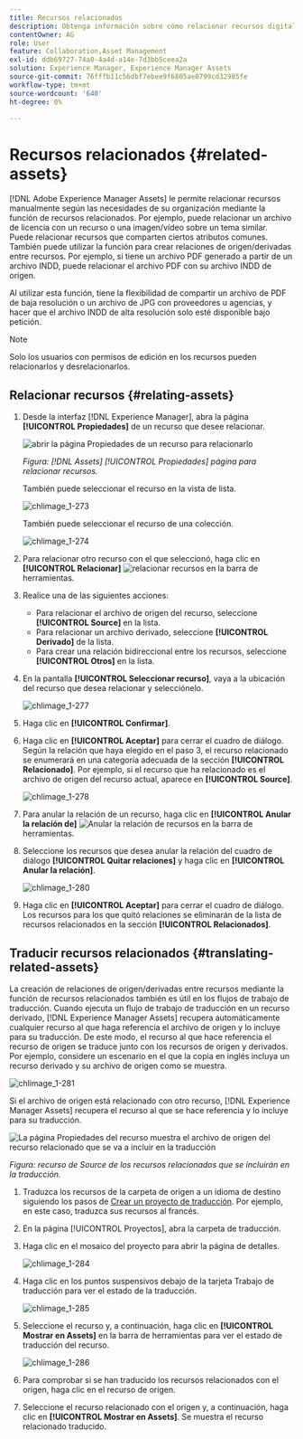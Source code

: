 ```yaml
---
title: Recursos relacionados
description: Obtenga información sobre cómo relacionar recursos digitales que comparten algunos atributos comunes. Cree también relaciones derivadas del origen entre recursos digitales.
contentOwner: AG
role: User
feature: Collaboration,Asset Management
exl-id: ddb69727-74a0-4a4d-a14e-7d3bb5ceea2a
solution: Experience Manager, Experience Manager Assets
source-git-commit: 76fffb11c56dbf7ebee9f6805ae0799cd32985fe
workflow-type: tm+mt
source-wordcount: '640'
ht-degree: 0%

---
```


# Recursos relacionados {#related-assets}

[!DNL Adobe Experience Manager Assets] le permite relacionar recursos manualmente según las necesidades de su organización mediante la función de recursos relacionados. Por ejemplo, puede relacionar un archivo de licencia con un recurso o una imagen/vídeo sobre un tema similar. Puede relacionar recursos que comparten ciertos atributos comunes. También puede utilizar la función para crear relaciones de origen/derivadas entre recursos. Por ejemplo, si tiene un archivo PDF generado a partir de un archivo INDD, puede relacionar el archivo PDF con su archivo INDD de origen.

Al utilizar esta función, tiene la flexibilidad de compartir un archivo de PDF de baja resolución o un archivo de JPG con proveedores u agencias, y hacer que el archivo INDD de alta resolución solo esté disponible bajo petición.

>[!NOTE]
>
>Solo los usuarios con permisos de edición en los recursos pueden relacionarlos y desrelacionarlos.

## Relacionar recursos {#relating-assets}

1. Desde la interfaz [!DNL Experience Manager], abra la página **[!UICONTROL Propiedades]** de un recurso que desee relacionar.

   ![abrir la página Propiedades de un recurso para relacionarlo](assets/asset-properties-relate-assets.png)

   *Figura: [!DNL Assets] [!UICONTROL Propiedades] página para relacionar recursos.*

   También puede seleccionar el recurso en la vista de lista.

   ![chlimage_1-273](assets/chlimage_1-273.png)

   También puede seleccionar el recurso de una colección.

   ![chlimage_1-274](assets/chlimage_1-274.png)

1. Para relacionar otro recurso con el que seleccionó, haga clic en **[!UICONTROL Relacionar]** ![relacionar recursos](assets/do-not-localize/link-relate.png) en la barra de herramientas.
1. Realice una de las siguientes acciones:

   * Para relacionar el archivo de origen del recurso, seleccione **[!UICONTROL Source]** en la lista.
   * Para relacionar un archivo derivado, seleccione **[!UICONTROL Derivado]** de la lista.
   * Para crear una relación bidireccional entre los recursos, seleccione **[!UICONTROL Otros]** en la lista.

1. En la pantalla **[!UICONTROL Seleccionar recurso]**, vaya a la ubicación del recurso que desea relacionar y selecciónelo.

   ![chlimage_1-277](assets/chlimage_1-277.png)

1. Haga clic en **[!UICONTROL Confirmar]**.
1. Haga clic en **[!UICONTROL Aceptar]** para cerrar el cuadro de diálogo. Según la relación que haya elegido en el paso 3, el recurso relacionado se enumerará en una categoría adecuada de la sección **[!UICONTROL Relacionado]**. Por ejemplo, si el recurso que ha relacionado es el archivo de origen del recurso actual, aparece en **[!UICONTROL Source]**.

   ![chlimage_1-278](assets/chlimage_1-278.png)

1. Para anular la relación de un recurso, haga clic en **[!UICONTROL Anular la relación de]** ![Anular la relación de recursos](assets/do-not-localize/link-unrelate-icon.png) en la barra de herramientas.

1. Seleccione los recursos que desea anular la relación del cuadro de diálogo **[!UICONTROL Quitar relaciones]** y haga clic en **[!UICONTROL Anular la relación]**.

   ![chlimage_1-280](assets/chlimage_1-280.png)

1. Haga clic en **[!UICONTROL Aceptar]** para cerrar el cuadro de diálogo. Los recursos para los que quitó relaciones se eliminarán de la lista de recursos relacionados en la sección **[!UICONTROL Relacionados]**.

## Traducir recursos relacionados {#translating-related-assets}

La creación de relaciones de origen/derivadas entre recursos mediante la función de recursos relacionados también es útil en los flujos de trabajo de traducción. Cuando ejecuta un flujo de trabajo de traducción en un recurso derivado, [!DNL Experience Manager Assets] recupera automáticamente cualquier recurso al que haga referencia el archivo de origen y lo incluye para su traducción. De este modo, el recurso al que hace referencia el recurso de origen se traduce junto con los recursos de origen y derivados. Por ejemplo, considere un escenario en el que la copia en inglés incluya un recurso derivado y su archivo de origen como se muestra.

![chlimage_1-281](assets/chlimage_1-281.png)

Si el archivo de origen está relacionado con otro recurso, [!DNL Experience Manager Assets] recupera el recurso al que se hace referencia y lo incluye para su traducción.

![La página Propiedades del recurso muestra el archivo de origen del recurso relacionado que se va a incluir en la traducción](assets/asset-properties-source-asset.png)

*Figura: recurso de Source de los recursos relacionados que se incluirán en la traducción.*

1. Traduzca los recursos de la carpeta de origen a un idioma de destino siguiendo los pasos de [Crear un proyecto de traducción](translation-projects.md#create-a-new-translation-project). Por ejemplo, en este caso, traduzca sus recursos al francés.

1. En la página [!UICONTROL Proyectos], abra la carpeta de traducción.

1. Haga clic en el mosaico del proyecto para abrir la página de detalles.

   ![chlimage_1-284](assets/chlimage_1-284.png)

1. Haga clic en los puntos suspensivos debajo de la tarjeta Trabajo de traducción para ver el estado de la traducción.

   ![chlimage_1-285](assets/chlimage_1-285.png)

1. Seleccione el recurso y, a continuación, haga clic en **[!UICONTROL Mostrar en Assets]** en la barra de herramientas para ver el estado de traducción del recurso.

   ![chlimage_1-286](assets/chlimage_1-286.png)

1. Para comprobar si se han traducido los recursos relacionados con el origen, haga clic en el recurso de origen.

1. Seleccione el recurso relacionado con el origen y, a continuación, haga clic en **[!UICONTROL Mostrar en Assets]**. Se muestra el recurso relacionado traducido.
